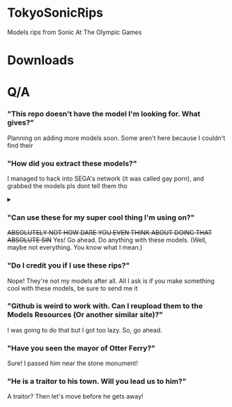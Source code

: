 # TokyoSonicRips
Models rips from Sonic At The Olympic Games

# Downloads

# Q/A

### "This repo doesn't have the model I'm looking for. What gives?"
Planning on adding more models soon. Some aren't here because I couldn't find their 

### "How did you extract these models?"
I managed to hack into SEGA's network (it was called gay porn), and grabbed the models pls dont tell them tho

<details>
  <summary> </summary>
In actuatulity, I first grabbed the OBB file for the game. (Should be in Android/obb/com.sega.tokyo/Offline). Then moved it to my PC and extracted it using 7Zip. Then did some Unity fuckey magic to extract the actual models.
</details>

### "Can use these for my super cool thing I'm using on?"
~~ABSOLUTELY NOT HOW DARE YOU EVEN THINK ABOUT DOING THAT ABSOLUTE SIN~~
Yes! Go ahead. Do anything with these models. (Well, maybe not everything. You know what I mean.)

### "Do I credit you if I use these rips?"
Nope! They're not my models after all. All I ask is if you make something cool with these models, be sure to send me it 

### "Github is weird to work with. Can I reupload them to the Models Resources (Or another similar site)?"
I was going to do that but I got too lazy. So, go ahead.

### "Have you seen the mayor of Otter Ferry?"
Sure! I passed him near the stone monument!

### "He is a traitor to his town. Will you lead us to him?"
A traitor? Then let's move before he gets away!
